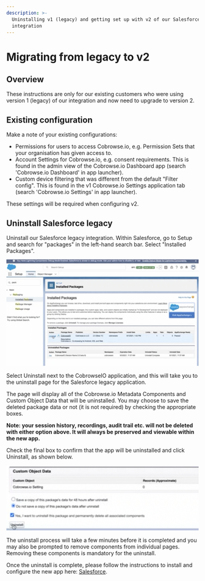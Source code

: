 ```yaml
---
description: >-
  Uninstalling v1 (legacy) and getting set up with v2 of our Salesforce
  integration
---
```


# Migrating from legacy to v2

## Overview

These instructions are only for our existing customers who were using version 1 (legacy) of our integration and now need to upgrade to version 2.&#x20;

## Existing configuration

Make a note of your existing configurations:

* Permissions for users to access Cobrowse.io, e.g. Permission Sets that your organisation has given access to.&#x20;
* Account Settings for Cobrowse.io, e.g. consent requirements. This is found in the admin view of the Cobrowse.io Dashboard app (search 'Cobrowse.io Dashboard' in app launcher).
* Custom device filtering that was different from the default "Filter config". This is found in the v1 Cobrowse.io Settings application tab (search 'Cobrowse.io Settings' in app launcher).

These settings will be required when configuring v2.

## Uninstall Salesforce legacy

Uninstall our Salesforce legacy integration. Within Salesforce, go to Setup and search for "packages" in the left-hand search bar. Select "Installed Packages".

![Salesforce Installed Packages](<../../../.gitbook/assets/Screenshot 2021-09-01 at 22.12.40.png>)

Select Uninstall next to the CobrowseIO application, and this will take you to the uninstall page for the Salesforce legacy application.

The page will display all of the Cobrowse.io Metadata Components and Custom Object Data that will be uninstalled. You may choose to save the deleted package data or not (it is not required) by checking the appropriate boxes.

**Note: your session history, recordings, audit trail etc. will not be deleted with either option above. It will always be preserved and viewable within the new app.**

Check the final box to confirm that the app will be uninstalled and click Uninstall, as shown below.

![Check the uninstall box to confirm and then click Uninstall. ](<../../../.gitbook/assets/Screenshot 2021-09-01 at 22.16.01.png>)

The uninstall process will take a few minutes before it is completed and you may also be prompted to remove components from individual pages. Removing these components is mandatory for the uninstall.

Once the uninstall is complete, please follow the instructions to install and configure the new app here: [Salesforce](./).&#x20;
